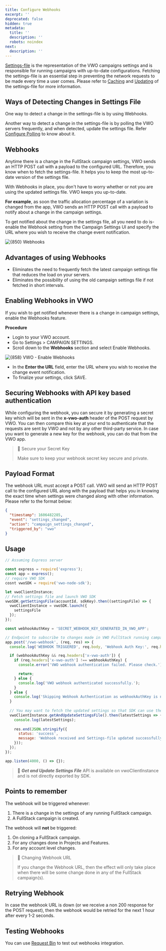 ```yaml
---
title: Configure Webhooks
excerpt: ''
deprecated: false
hidden: true
metadata:
  title: ''
  description: ''
  robots: noindex
next:
  description: ''
---
```

[Settings-file](https://developers.vwo.com/docs/javascript-get-settings-files) is the representation of the VWO campaigns settings and is responsible for running campaigns with up-to-date configurations. Fetching the settings-file is an essential step in preventing the network requests to be made every time a user comes. Please refer to [Caching](https://developers.vwo.com/docs/caching-your-settingsfile) and [Updating](https://developers.vwo.com/docs/updating-cached-settings-file) of the settings-file for more information.

## Ways of Detecting Changes in Settings File

One way to detect a change in the settings-file is by using Webhooks.

Another way to detect a change in the settings-file is by polling the VWO servers frequently, and when detected, update the settings file. Refer [Configure Polling](https://developers.vwo.com/docs/javascript-configure-polling) to know about it.

## Webhooks

Anytime there is a change in the FullStack campaign settings, VWO sends an HTTP POST call with a payload to the configured URL. Therefore, you know when to fetch the settings-file. It helps you to keep the most up-to-date version of the settings file. 

With Webhooks in place, you don't have to worry whether or not you are using the updated settings file. VWO keeps you up-to-date.

**For example**, as soon the traffic allocation percentage of a variation is changed from the app, VWO sends an HTTP POST call with a payload to notify about a change in the campaign settings. 

To get notified about the change in the settings file, all you need to do is-enable the Webhook setting from the Campaign Settings UI and specify the URL where you wish to receive the change event notification.

<Image title="Webhooks.png" alt={850} width="smart" src="https://files.readme.io/5140e0f-Webhooks.png">
  Webhooks
</Image>

## Advantages of using Webhooks

* Eliminates the need to frequently fetch the latest campaign settings file that reduces the load on your servers.
* Eliminates the possibility of using the old campaign settings file if not fetched in short intervals.

## Enabling Webhooks in VWO

If you wish to get notified whenever there is a change in campaign settings, enable the Webhooks feature. 

**Procedure**

* Login to your VWO account.
* Go to Settings > CAMPAIGN SETTINGS.
* Scroll down to the **Webhooks** section and select Enable Webhooks.

<Image title="webhooks.png" alt={858} src="https://files.readme.io/6fd94b5-webhooks.png">
  VWO - Enable Webhooks
</Image>

* In the **Enter the URL** field, enter the URL where you wish to receive the change event notification.
* To finalize your settings, click SAVE.

## Securing Webhooks with API key based authentication

While configuring the webhook, you can secure it by generating a secret key which will be sent in the **x-vwo-auth** header of the POST request by VWO. You can then compare this key at your end to authenticate that the requests are sent by VWO and not by any other third-party service. In case you want to generate a new key for the webhook, you can do that from the VWO app.

> 📘 Secure your Secret Key
>
> Make sure to keep your webhook secret key secure and private.

## Payload Format

The webhook URL must accept a POST call. VWO will send an HTTP POST call to the configured URL along with the payload that helps you in knowing the exact time when settings were changed along with other information. Please refer to the format below:

```json
{
  "timestamp": 1606482285,
  "event": "settings_changed",
  "action": "campaign_settings_changed",
  "triggered_by": "vwo"
}
```

## Usage

```javascript Node.js
// Assuming Express server

const express = require('express');
const app = express();
// require VWO SDK
cosnt vwoSDK = require('vwo-node-sdk');

let vwoClientInstance;
// Fetch settings file and launch VWO SDK
vwoSDK.getSettingsFile(accountId, sdkKey).then((settingsFile) => {
  vwoClientInstance = vwoSDK.launch({
    settingsFile
  });
});

const webhookAuthKey = 'SECRET_WEBHOOK_KEY_GENERATED_IN_VWO_APP';

// Endpoint to subscribe to changes made in VWO FullStack running campaigns
app.post('/vwo-webhook', (req, res) => {
  console.log('WEBHOOK TRIGGERED', req.body, 'Webhook Auth Key:', req.headers['x-vwo-auth']);

  if (webhookAuthKey && req.headers['x-vwo-auth']) {
    if (req.headers['x-vwo-auth'] !== webhookAuthKey) {
      console.error('VWO webhook authentication failed. Please check.');

      return;
    } else {
      console.log('VWO webhook authenticated successfully.');
    }
  } else {
    console.log('Skipping Webhook Authentication as webhookAuthKey is not provided');
  }
  
  // You may want to fetch the updated settings so that SDK can use the same
  vwoClientInstance.getAndUpdateSettingsFile().then(latestSettings => {
    console.log(latestSettings);
    
    res.end(JSON.stringify({
      status: 'success',
      message: 'Webhook received and Settings-file updated successfully'
    }));
  });
});

app.listen(4000, () => {});
```

> 🚧 ***Get and Update Settings File*** API is available on vwoClientInstance and is not directly exported by SDK.

## Points to remember

The webhook will be triggered whenever:

1. There is a change in the settings of any running FullStack campaign.
2. A FullStack campaign is created. 

The webhook will **not** be triggered:

1. On cloning a FullStack campaign.
2. For any changes done in Projects and Features.
3. For any account level changes.

> 🚧 Changing Webhook URL
>
> If you change the Webhook URL, then the effect will only take place when there will be some change done in any of the FullStack campaign(s).

## Retrying Webhook

In case the webhook URL is down (or we receive a non 200 response for the POST request), then the webhook would be retried for the next 1 hour after every 1-2 seconds.

## Testing Webhooks

You can use [Request Bin](https://requestbin.com/) to test out webhooks integration.

